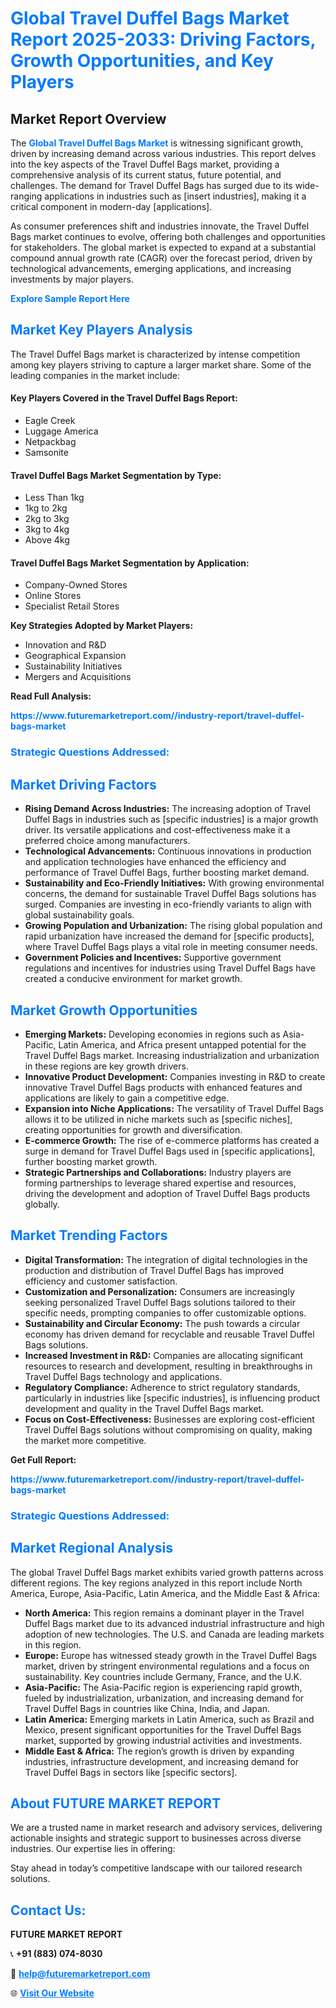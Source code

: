 <h1 style="color: #007BFF;">Global Travel Duffel Bags Market Report 2025-2033: Driving Factors, Growth Opportunities, and Key Players</h1>

<section id="overview">
<h2>Market Report Overview</h2>
<p>The <a href="https://www.futuremarketreport.com//industry-report/travel-duffel-bags-market" style="color: #007BFF; text-decoration: none;"><strong>Global Travel Duffel Bags Market</strong></a> is witnessing significant growth, driven by increasing demand across various industries. This report delves into the key aspects of the Travel Duffel Bags market, providing a comprehensive analysis of its current status, future potential, and challenges. The demand for Travel Duffel Bags has surged due to its wide-ranging applications in industries such as [insert industries], making it a critical component in modern-day [applications].</p>
<p>As consumer preferences shift and industries innovate, the Travel Duffel Bags market continues to evolve, offering both challenges and opportunities for stakeholders. The global market is expected to expand at a substantial compound annual growth rate (CAGR) over the forecast period, driven by technological advancements, emerging applications, and increasing investments by major players.</p>
</section>

<section id="overview">
<p><a href="https://www.futuremarketreport.com//request-sample/reportId=64199" style="color: #007BFF; text-decoration: none;"><strong>Explore Sample Report Here</strong></a></p>
</section>

<section id="key-players">
<h2 style="color: #007BFF;">Market Key Players Analysis</h2>
<p>The Travel Duffel Bags market is characterized by intense competition among key players striving to capture a larger market share. Some of the leading companies in the market include:</p>
<h4>Key Players Covered in the Travel Duffel Bags Report:</h4>
<ul><li>Eagle Creek</li><li>Luggage America</li><li>Netpackbag</li><li>Samsonite</li></ul>
<h4>Travel Duffel Bags Market Segmentation by Type:</h4>
<ul><li>Less Than 1kg</li><li>1kg to 2kg</li><li>2kg to 3kg</li><li>3kg to 4kg</li><li>Above 4kg</li></ul>

<h4>Travel Duffel Bags Market Segmentation by Application:</h4>
<ul><li>Company-Owned Stores</li><li>Online Stores</li><li>Specialist Retail Stores</li></ul>
<p><strong>Key Strategies Adopted by Market Players:</strong></p>
<ul>
<li>Innovation and R&D</li>
<li>Geographical Expansion</li>
<li>Sustainability Initiatives</li>
<li>Mergers and Acquisitions</li>
</ul>
</section>

<section>
<p><strong>Read Full Analysis: </strong></p><a href="https://www.futuremarketreport.com//industry-report/travel-duffel-bags-market" style="color: #007BFF; text-decoration: none;"><strong>https://www.futuremarketreport.com//industry-report/travel-duffel-bags-market</strong></a>
<h3 style="color: #007BFF;">Strategic Questions Addressed:</h3>
</section>

<section id="driving-factors">
<h2 style="color: #007BFF;">Market Driving Factors</h2>
<ul>
<li><strong>Rising Demand Across Industries:</strong> The increasing adoption of Travel Duffel Bags in industries such as [specific industries] is a major growth driver. Its versatile applications and cost-effectiveness make it a preferred choice among manufacturers.</li>
<li><strong>Technological Advancements:</strong> Continuous innovations in production and application technologies have enhanced the efficiency and performance of Travel Duffel Bags, further boosting market demand.</li>
<li><strong>Sustainability and Eco-Friendly Initiatives:</strong> With growing environmental concerns, the demand for sustainable Travel Duffel Bags solutions has surged. Companies are investing in eco-friendly variants to align with global sustainability goals.</li>
<li><strong>Growing Population and Urbanization:</strong> The rising global population and rapid urbanization have increased the demand for [specific products], where Travel Duffel Bags plays a vital role in meeting consumer needs.</li>
<li><strong>Government Policies and Incentives:</strong> Supportive government regulations and incentives for industries using Travel Duffel Bags have created a conducive environment for market growth.</li>
</ul>
</section>

<section id="growth-opportunities">
<h2 style="color: #007BFF;">Market Growth Opportunities</h2>
<ul>
<li><strong>Emerging Markets:</strong> Developing economies in regions such as Asia-Pacific, Latin America, and Africa present untapped potential for the Travel Duffel Bags market. Increasing industrialization and urbanization in these regions are key growth drivers.</li>
<li><strong>Innovative Product Development:</strong> Companies investing in R&D to create innovative Travel Duffel Bags products with enhanced features and applications are likely to gain a competitive edge.</li>
<li><strong>Expansion into Niche Applications:</strong> The versatility of Travel Duffel Bags allows it to be utilized in niche markets such as [specific niches], creating opportunities for growth and diversification.</li>
<li><strong>E-commerce Growth:</strong> The rise of e-commerce platforms has created a surge in demand for Travel Duffel Bags used in [specific applications], further boosting market growth.</li>
<li><strong>Strategic Partnerships and Collaborations:</strong> Industry players are forming partnerships to leverage shared expertise and resources, driving the development and adoption of Travel Duffel Bags products globally.</li>
</ul>
</section>

<section id="trending-factors">
<h2 style="color: #007BFF;">Market Trending Factors</h2>
<ul>
<li><strong>Digital Transformation:</strong> The integration of digital technologies in the production and distribution of Travel Duffel Bags has improved efficiency and customer satisfaction.</li>
<li><strong>Customization and Personalization:</strong> Consumers are increasingly seeking personalized Travel Duffel Bags solutions tailored to their specific needs, prompting companies to offer customizable options.</li>
<li><strong>Sustainability and Circular Economy:</strong> The push towards a circular economy has driven demand for recyclable and reusable Travel Duffel Bags solutions.</li>
<li><strong>Increased Investment in R&D:</strong> Companies are allocating significant resources to research and development, resulting in breakthroughs in Travel Duffel Bags technology and applications.</li>
<li><strong>Regulatory Compliance:</strong> Adherence to strict regulatory standards, particularly in industries like [specific industries], is influencing product development and quality in the Travel Duffel Bags market.</li>
<li><strong>Focus on Cost-Effectiveness:</strong> Businesses are exploring cost-efficient Travel Duffel Bags solutions without compromising on quality, making the market more competitive.</li>
</ul>
</section>

<section>
<p><strong>Get Full Report: </strong></p><a href="https://www.futuremarketreport.com//industry-report/travel-duffel-bags-market" style="color: #007BFF; text-decoration: none;"><strong>https://www.futuremarketreport.com//industry-report/travel-duffel-bags-market</strong></a>
<h3 style="color: #007BFF;">Strategic Questions Addressed:</h3>
</section>


<section id="regional-analysis">
<h2 style="color: #007BFF;">Market Regional Analysis</h2>
<p>The global Travel Duffel Bags market exhibits varied growth patterns across different regions. The key regions analyzed in this report include North America, Europe, Asia-Pacific, Latin America, and the Middle East & Africa:</p>
<ul>
<li><strong>North America:</strong> This region remains a dominant player in the Travel Duffel Bags market due to its advanced industrial infrastructure and high adoption of new technologies. The U.S. and Canada are leading markets in this region.</li>
<li><strong>Europe:</strong> Europe has witnessed steady growth in the Travel Duffel Bags market, driven by stringent environmental regulations and a focus on sustainability. Key countries include Germany, France, and the U.K.</li>
<li><strong>Asia-Pacific:</strong> The Asia-Pacific region is experiencing rapid growth, fueled by industrialization, urbanization, and increasing demand for Travel Duffel Bags in countries like China, India, and Japan.</li>
<li><strong>Latin America:</strong> Emerging markets in Latin America, such as Brazil and Mexico, present significant opportunities for the Travel Duffel Bags market, supported by growing industrial activities and investments.</li>
<li><strong>Middle East & Africa:</strong> The region’s growth is driven by expanding industries, infrastructure development, and increasing demand for Travel Duffel Bags in sectors like [specific sectors].</li>
</ul>
</section>

<footer>
<h2 style="color: #007BFF;">About FUTURE MARKET REPORT</h2>
<p>We are a trusted name in market research and advisory services, delivering actionable insights and strategic support to businesses across diverse industries. Our expertise lies in offering:</p>

<p>Stay ahead in today’s competitive landscape with our tailored research solutions.</p>

<h2 style="color: #007BFF;">Contact Us:</h2>
<p><strong>FUTURE MARKET REPORT</strong></p>
<p>📞 <strong>+91 (883) 074-8030</strong></p>
<p>📧 <strong><a href="mailto:help@futuremarketreport.com" style="color: #007BFF;">help@futuremarketreport.com</a></strong></p>
<p>🌐 <strong><a href="https://www.futuremarketreport.com/" style="color: #007BFF;">Visit Our Website</a></strong></p>
</footer>